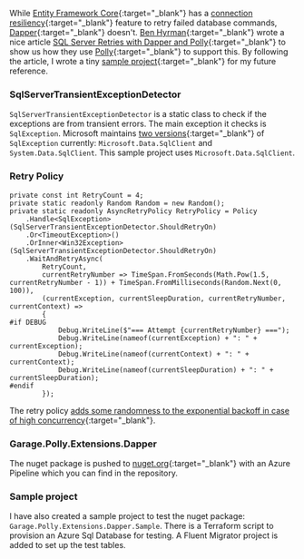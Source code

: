 While [Entity Framework Core](https://docs.microsoft.com/en-us/ef/core/){:target="_blank"} has a [connection resiliency](https://docs.microsoft.com/en-us/ef/core/miscellaneous/connection-resiliency){:target="_blank"} feature to retry failed database commands, [Dapper](https://github.com/StackExchange/Dapper){:target="_blank"} doesn't. [Ben Hyrman](https://hyr.mn/){:target="_blank"} wrote a nice article [SQL Server Retries with Dapper and Polly](https://hyr.mn/dapper-and-polly/){:target="_blank"} to show us how they use [Polly](https://github.com/App-vNext/Polly.Extensions.Http){:target="_blank"} to support this. By following the article, I wrote a tiny [sample project](https://github.com/dujushi/Garage.Polly.Extensions.Dapper){:target="_blank"} for my future reference. 

### SqlServerTransientExceptionDetector
`SqlServerTransientExceptionDetector` is a static class to check if the exceptions are from transient errors. The main exception it checks is `SqlException`. Microsoft maintains [two versions](https://devblogs.microsoft.com/azure-sql/microsoft-data-sqlclient-2-0-0-is-now-available/){:target="_blank"} of `SqlException` currently: `Microsoft.Data.SqlClient` and `System.Data.SqlClient`. This sample project uses `Microsoft.Data.SqlClient`.

### Retry Policy
```
private const int RetryCount = 4;
private static readonly Random Random = new Random();
private static readonly AsyncRetryPolicy RetryPolicy = Policy
    .Handle<SqlException>(SqlServerTransientExceptionDetector.ShouldRetryOn)
    .Or<TimeoutException>()
    .OrInner<Win32Exception>(SqlServerTransientExceptionDetector.ShouldRetryOn)
    .WaitAndRetryAsync(
        RetryCount,
        currentRetryNumber => TimeSpan.FromSeconds(Math.Pow(1.5, currentRetryNumber - 1)) + TimeSpan.FromMilliseconds(Random.Next(0, 100)),
        (currentException, currentSleepDuration, currentRetryNumber, currentContext) =>
        {
#if DEBUG
            Debug.WriteLine($"=== Attempt {currentRetryNumber} ===");
            Debug.WriteLine(nameof(currentException) + ": " + currentException);
            Debug.WriteLine(nameof(currentContext) + ": " + currentContext);
            Debug.WriteLine(nameof(currentSleepDuration) + ": " + currentSleepDuration);
#endif
        });
```
The retry policy [adds some randomness to the exponential backoff in case of high concurrency](https://docs.microsoft.com/en-us/dotnet/architecture/microservices/implement-resilient-applications/implement-http-call-retries-exponential-backoff-polly#add-a-jitter-strategy-to-the-retry-policy){:target="_blank"}.

### Garage.Polly.Extensions.Dapper
The nuget package is pushed to [nuget.org](https://www.nuget.org/packages/Garage.Polly.Extensions.Dapper/){:target="_blank"} with an Azure Pipeline which you can find in the repository.


### Sample project
I have also created a sample project to test the nuget package: `Garage.Polly.Extensions.Dapper.Sample`. There is a Terraform script to provision an Azure Sql Database for testing. A Fluent Migrator project is added to set up the test tables. 

